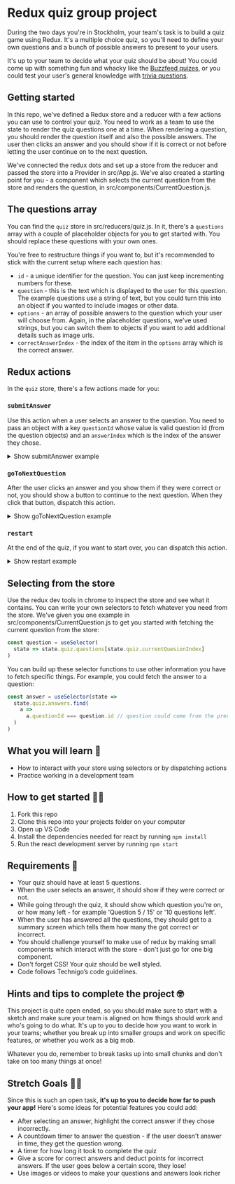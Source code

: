 # Redux quiz group project

During the two days you're in Stockholm, your team's task is to build a quiz game using Redux. It's a multiple choice quiz, so you'll need to define your own questions and a bunch of possible answers to present to your users.

It's up to your team to decide what your quiz should be about! You could come up with something fun and whacky like the [Buzzfeed quizes](https://www.buzzfeed.com/quizzes), or you could test your user's general knowledge with [trivia questions](https://www.opinionstage.com/blog/trivia-questions/).

## Getting started

In this repo, we've defined a Redux store and a reducer with a few actions you can use to control your quiz. You need to work as a team to use the state to render the quiz questions one at a time. When rendering a question, you should render the question itself and also the possible answers. The user then clicks an answer and you should show if it is correct or not before letting the user continue on to the next question.

We've connected the redux dots and set up a store from the reducer and passed the store into a Provider in src/App.js. We've also created a starting point for you - a component which selects the current question from the store and renders the question, in src/components/CurrentQuestion.js.

## The questions array

You can find the `quiz` store in src/reducers/quiz.js. In it, there's a `questions` array with a couple of placeholder objects for you to get started with. You should replace these questions with your own ones.

You're free to restructure things if you want to, but it's recommended to stick with the current setup where each question has:

- `id` - a unique identifier for the question. You can just keep incrementing numbers for these.
- `question` - this is the text which is displayed to the user for this question. The example questions use a string of text, but you could turn this into an object if you wanted to include images or other data.
- `options` - an array of possible answers to the question which your user will choose from. Again, in the placeholder questions, we've used strings, but you can switch them to objects if you want to add additional details such as image urls.
- `correctAnswerIndex` - the index of the item in the `options` array which is the correct answer.

## Redux actions

In the `quiz` store, there's a few actions made for you:

### `submitAnswer`

Use this action when a user selects an answer to the question. You need to pass an object with a key `questionId` whose value is valid question id (from the question objects) and an `answerIndex` which is the index of the answer they chose.

<p>
<details><summary>Show submitAnswer example</summary>
<p>

Given the following question, for example:

```
{ id: 1, question: 'Who set the Olympic record for the 100m dash in 2012?', options: ['Usain Bolt', 'Justin Gatlin', 'Tyson Gay', 'Asafa Powell'], correctAnswerIndex: 0 }
```

If the user clicks 'Asafa Powell' (index 3 in the options array), you'd dispatch the action to redux like this:

```
dispatch(quiz.actions.submitAnswer({ questionId: 1, answerIndex: 3 }))
```

The redux state will then update the answers array and tell you if this was the correct answer or not.

</p>
</details>
</p>

### `goToNextQuestion`

After the user clicks an answer and you show them if they were correct or not, you should show a button to continue to the next question. When they click that button, dispatch this action.

<p>
<details><summary>Show goToNextQuestion example</summary>
<p>

```
dispatch(quiz.actions.goToNextQuestion())
```

</p>
</details>
</p>

### `restart`

At the end of the quiz, if you want to start over, you can dispatch this action.

<p>
<details><summary>Show restart example</summary>
<p>

```
dispatch(quiz.actions.restart())
```

</p>
</details>
</p>

## Selecting from the store

Use the redux dev tools in chrome to inspect the store and see what it contains. You can write your own selectors to fetch whatever you need from the store. We've given you one example in src/components/CurrentQuestion.js to get you started with fetching the current question from the store:

```js
const question = useSelector(
  state => state.quiz.questions[state.quiz.currentQuesionIndex]
)
```

You can build up these selector functions to use other information you have to fetch specific things. For example, you could fetch the answer to a question:

```js
const answer = useSelector(state =>
  state.quiz.answers.find(
    a =>
      a.questionId === question.id // question could come from the previous selector in the last example
  )
)
```

## What you will learn 🧠

- How to interact with your store using selectors or by dispatching actions
- Practice working in a development team

## How to get started 💪🏼

1. Fork this repo
2. Clone this repo into your projects folder on your computer
3. Open up VS Code
4. Install the dependencies needed for react by running `npm install`
5. Run the react development server by running `npm start`

## Requirements 🧪

- Your quiz should have at least 5 questions.
- When the user selects an answer, it should show if they were correct or not.
- While going through the quiz, it should show which question you're on, or how many left - for example 'Question 5 / 15' or '10 questions left'.
- When the user has answered all the questions, they should get to a summary screen which tells them how many the got correct or incorrect.
- You should challenge yourself to make use of redux by making small components which interact with the store - don't just go for one big component.
- Don't forget CSS! Your quiz should be well styled.
- Code follows Technigo’s code guidelines.

## Hints and tips to complete the project 🤓

This project is quite open ended, so you should make sure to start with a sketch and make sure your team is aligned on how things should work and who's going to do what. It's up to you to decide how you want to work in your teams; whether you break up into smaller groups and work on specific features, or whether you work as a big mob.

Whatever you do, remember to break tasks up into small chunks and don't take on too many things at once!

## Stretch Goals 🏃‍♂

Since this is such an open task, **it's up to you to decide how far to push your app!** Here's some ideas for potential features you could add:

- After selecting an answer, highlight the correct answer if they chose incorrectly.
- A countdown timer to answer the question - if the user doesn't answer in time, they get the question wrong.
- A timer for how long it took to complete the quiz
- Give a score for correct answers and deduct points for incorrect answers. If the user goes below a certain score, they lose!
- Use images or videos to make your questions and answers look richer
